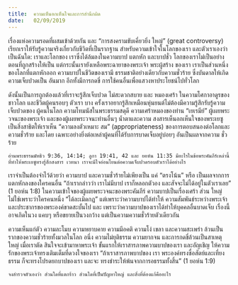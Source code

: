 ```yaml
---
title:  ความเห็นอกเห็นใจและการสำนึกผิด
date:   02/09/2019
---
```


เรื่องแห่งความรอดที่ผสมเข้าด้วยกัน และ “การสงครามขับเคี่ยวยิ่ง ใหญ่” (great controversy) เรียกเราให้รับรู้ความจริงเกี่ยวกับชีวิตที่เป็นรากฐาน สำหรับความเข้าใจในโลกของเรา และตัวเราเองว่าเป็นฉันใด: เราและโลกของ เราซึ่งได้ล้มลงในความบาป แตกหัก และบาปชั่ว โลกของเราไม่เป็นอย่าง ตอนที่ถูกสร้างให้เป็น แต่กระนั้นเรายังเหลือพระฉายาของพระเจ้า พระผู้สร้าง ของเรา เราเป็นส่วนหนึ่งของโลกที่แตกหักออก ความบาปในชีวิตของเรามี ธรรมชาติอย่างเดียวกับความชั่วร้าย ซึ่งบันดาลให้เกิดความเจ็บปวดเป็น อันมาก อีกทั้งมีการกดขี่ การใช้คนอื่นเพื่อแสวงหาประโยชน์ไปทั่วโลก

ดังนั้นเป็นการถูกต้องแล้วที่เราจะรู้สึกเจ็บปวด ไม่สะดวกสบาย และ หมองเศร้า ในความโศกาอาดูรของชาวโลก และชีวิตผู้คนรอบๆ ตัวเรา บาง ครั้งเราอยากรู้สึกเหมือนหุ่นยนต์ไม่ต้องมีความรู้สึกรับรู้ความเจ็บปวดของ ผู้คนในโลก ความโทมนัสในพระธรรมสดุดี ความเศร้าหมองของท่าน “เยเรมีย์” ผู้เผยพระวจนะของพระเจ้า และของผู้เผยพระวจนะท่านอื่นๆ น้ำตาและความ สงสารเห็นอกเห็นใจของพระเยซู เป็นสิ่งสาธิตให้เราเห็น “ความลงตัวเหมาะ สม” (appropriateness) ของการตอบสนองต่อโลกและความชั่วร้าย และโดย เฉพาะอย่างยิ่งต่อเหล่าผู้คนที่ได้รับการบาดเจ็บอยู่บ่อยๆ อันเป็นผลจากความ ชั่วร้าย

`อ่านพระธรรมมัทธิว 9:36, 14:14; ลูกา 19:41, 42 และ ยอห์น 11:35 มีอะไรในข้อพระคัมภีร์เหล่านี้ ที่ทำให้พระเยซูทรงรู้สึกสงสาร เวทนา เราจะมีใจอ่อนโยนต่อความเจ็บปวดรอบตัวเราได้อย่างไร`

เราจำเป็นต้องจำไว้ด้วยว่า ความบาป และความชั่วร้ายไม่เพียงเป็น แค่ “ตรงโน้น” หรือ เป็นผลจากการแตกหักลงของใครคนอื่น “ถ้าเรากล่าวว่า เราไม่มีบาป เราก็หลอกตัวอง และสัจจะไม่ได้อยู่ในตัวเราเลย” (1 ยอห์น 1:8) ในความเข้าใจของผู้เผยพระวจนะของพระคัมภีร์ ความบาปเป็นเรื่องเศร้า ส่วน ใหญ่ไม่ใช่เพราะว่าใครคนหนึ่ง “ได้ละเมิดกฎ” แต่เพราะว่าความบาปได้ทำให้ ความสัมพันธ์ระหว่างพระเจ้า และประชากรของพระองค์ขาดสะบั้นไป และ เพราะว่าความบาปของเราได้ทำให้บุคคลอื่นบาดเจ็บ เรื่องนี้อาจเกิดในวง แคบๆ หรือขยายเป็นวงกว้าง แต่เป็นความความชั่วร้ายตัวเดียวกัน

ความเห็นแก่ตัว ความละโมบ ความหยาบคาย ความมีอคติ ความโง่ เขลา และความสะเพร่า ล้วนเป็นรากของความชั่วร้ายทั้งมวลในโลก อนึ่ง ความไม่ยุติธรรม ความยากจน และการกดขี่ล้วนเป็นสาเหตุใหญ่ เมื่อเราตัด สินใจจะเข้ามาหาพระเจ้า ขั้นแรกให้เราสารภาพความบาปของเรา และอัญเชิญ ให้ความรักของพระเจ้าทรงเติมเต็มที่ดวงใจของเรา “ถ้าเราสารภาพบาปของ เรา พระองค์ทรงซื่อสัตย์และเที่ยงธรรม ก็จะทรงโปรดยกบาปของเรา และจะ ทรงชำระให้พ้นจากการอธรรมทั้งสิ้น” (1 ยอห์น 1:9)

`จงสำรวจตัวเองว่า ส่วนใดที่แตกร้าว ส่วนใดที่เป็นปัญหาใหญ่ และสิ่งที่ต้องแก้คืออะไร`